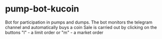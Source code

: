 # pump-bot-kucoin
Bot for participation in pumps and dumps.
The bot monitors the telegram channel and automatically buys a coin
Sale is carried out by clicking on the buttons "l" - a limit order or "m" - a market order
